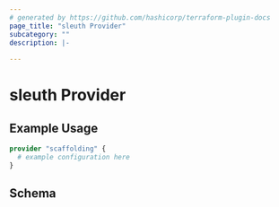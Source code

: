 ```yaml
---
# generated by https://github.com/hashicorp/terraform-plugin-docs
page_title: "sleuth Provider"
subcategory: ""
description: |-
  
---
```


# sleuth Provider



## Example Usage

```terraform
provider "scaffolding" {
  # example configuration here
}
```

<!-- schema generated by tfplugindocs -->
## Schema
